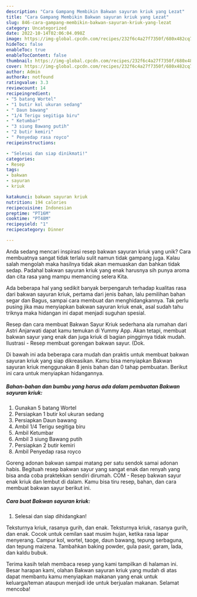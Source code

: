```yaml
---
description: "Cara Gampang Membikin Bakwan sayuran kriuk yang Lezat"
title: "Cara Gampang Membikin Bakwan sayuran kriuk yang Lezat"
slug: 846-cara-gampang-membikin-bakwan-sayuran-kriuk-yang-lezat
category: Uncategorized
date: 2022-10-14T02:06:04.098Z
image: https://img-global.cpcdn.com/recipes/232f6c4a27f7350f/680x482cq70/bakwan-sayuran-kriuk-foto-resep-utama.jpg
hideToc: false
enableToc: true
enableTocContent: false
thumbnail: https://img-global.cpcdn.com/recipes/232f6c4a27f7350f/680x482cq70/bakwan-sayuran-kriuk-foto-resep-utama.jpg
cover: https://img-global.cpcdn.com/recipes/232f6c4a27f7350f/680x482cq70/bakwan-sayuran-kriuk-foto-resep-utama.jpg
author: Admin
authorAv: notfound
ratingvalue: 3.3
reviewcount: 14
recipeingredient:
- "5 batang Wortel"
- "1 butir kol ukuran sedang"
- " Daun bawang"
- "1/4 Terigu segitiga biru"
- " Ketumbar"
- "3 siung Bawang putih"
- "2 butir kemiri"
- " Penyedap rasa royco"
recipeinstructions:

- "Selesai dan siap dinikmati!"
categories:
- Resep
tags:
- bakwan
- sayuran
- kriuk

katakunci: bakwan sayuran kriuk 
nutrition: 194 calories
recipecuisine: Indonesian
preptime: "PT16M"
cooktime: "PT48M"
recipeyield: "1"
recipecategory: Dinner

---
```





Anda sedang mencari inspirasi resep bakwan sayuran kriuk yang unik? Cara membuatnya sangat tidak terlalu sulit namun tidak gampang juga. Kalau salah mengolah maka hasilnya tidak akan memuaskan dan bahkan tidak sedap. Padahal bakwan sayuran kriuk yang enak harusnya sih punya aroma dan cita rasa yang mampu memancing selera Kita.





Ada beberapa hal yang sedikit banyak berpengaruh terhadap kualitas rasa dari bakwan sayuran kriuk, pertama dari jenis bahan, lalu pemilihan bahan segar dan Bagus, sampai cara membuat dan menghidangkannya. Tak perlu pusing jika mau menyiapkan bakwan sayuran kriuk enak,      asal sudah tahu triknya maka hidangan ini dapat menjadi suguhan spesial.














Resep dan cara membuat Bakwan Sayur Kriuk sederhana ala rumahan dari Astri Anjarwati dapat kamu temukan di Yummy App. Akan tetapi, membuat bakwan sayur yang enak dan juga kriuk di bagian pinggirnya tidak mudah. Ilustrasi - Resep membuat gorengan bakwan sayur. (Dok.






Di bawah ini ada beberapa cara mudah dan praktis untuk membuat bakwan sayuran kriuk yang siap dikreasikan. Kamu bisa menyiapkan Bakwan sayuran kriuk menggunakan 8 jenis bahan dan 0 tahap pembuatan. Berikut ini cara untuk menyiapkan hidangannya.

<!--inarticleads1-->

##### Bahan-bahan dan bumbu yang harus ada dalam pembuatan Bakwan sayuran kriuk:

1. Gunakan 5 batang Wortel
1. Persiapkan 1 butir kol ukuran sedang
1. Persiapkan  Daun bawang
1. Ambil 1/4 Terigu segitiga biru
1. Ambil  Ketumbar
1. Ambil 3 siung Bawang putih
1. Persiapkan 2 butir kemiri
1. Ambil  Penyedap rasa royco


Goreng adonan bakwan sampai matang per satu sendok samai adonan habis. Begituah resep bakwan sayur yang sangat enak dan renyah yang bisa anda coba praktekkan sendiri dirumah. COM - Resep bakwan sayur enak kriuk dan lembut di dalam. Kamu bisa tiru resep, bahan, dan cara membuat bakwan sayur berikut ini. 

<!--inarticleads2-->

##### Cara buat Bakwan sayuran kriuk:


1. Selesai dan siap dihidangkan!

Teksturnya kriuk, rasanya gurih, dan enak. Teksturnya kriuk, rasanya gurih, dan enak. Cocok untuk cemilan saat musim hujan, ketika rasa lapar menyerang. Campur kol, wortel, taoge, daun bawang, tepung serbaguna, dan tepung maizena. Tambahkan baking powder, gula pasir, garam, lada, dan kaldu bubuk. 

Terima kasih telah membaca resep yang kami tampilkan di halaman ini. Besar harapan kami, olahan Bakwan sayuran kriuk yang mudah di atas dapat membantu kamu menyiapkan makanan yang enak untuk keluarga/teman ataupun menjadi ide untuk berjualan makanan. Selamat mencoba!
